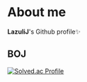 # About me
**LazuliJ**'s Github profile✨

## BOJ
[![Solved.ac Profile](http://mazassumnida.wtf/api/v2/generate_badge?boj=lazuli_j)](https://solved.ac/lazuli_j/)

